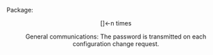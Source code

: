 Package:
<header>[<type><length><value>]<-n times

General communications:
The password is transmitted on each configuration change request.